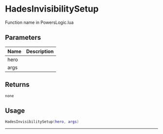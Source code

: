 # HadesInvisibilitySetup

Function name in PowersLogic.lua

## Parameters

| Name | Description |
| ---- | ----------- |
| hero |             |
| args |             |

## Returns

`none`

## Usage

```lua
HadesInvisibilitySetup(hero, args)
```

---
